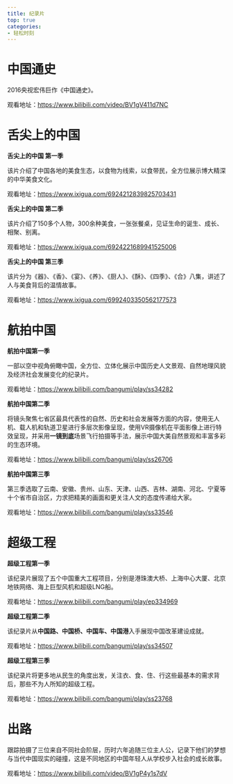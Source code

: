 ```yaml
---
title: 纪录片
top: true
categories: 
- 轻松时刻
---
```


# 中国通史

2016央视宏伟巨作《中国通史》。

观看地址：https://www.bilibili.com/video/BV1gV411d7NC

# 舌尖上的中国

**舌尖上的中国 第一季**

该片介绍了中国各地的美食生态，以食物为线索，以食带民，全方位展示博大精深的中华美食文化。

观看地址：https://www.ixigua.com/6924212839825703431

**舌尖上的中国 第二季**

该片介绍了150多个人物，300余种美食，一张张餐桌，见证生命的诞生、成长、相聚、别离。

观看地址：https://www.ixigua.com/6924221689941525006

**舌尖上的中国 第三季**

该片分为《器》、《香》、《宴》、《养》、《厨人》、《酥》、《四季》、《合》八集，讲述了人与美食背后的温情故事。

观看地址：https://www.ixigua.com/6992403350562177573

# 航拍中国

**航拍中国第一季**

一部以空中视角俯瞰中国，全方位、立体化展示中国历史人文景观、自然地理风貌及经济社会发展变化的纪录片。

观看地址：https://www.bilibili.com/bangumi/play/ss34282

**航拍中国第二季**

将镜头聚焦七省区最具代表性的自然、历史和社会发展等方面的内容，使用无人机、载人机和轨道卫星进行多层次影像呈现，使用VR摄像机在平面影像上进行特效呈现，并采用**一镜到底**场景飞行拍摄等手法，展示中国大美自然景观和丰富多彩的生态环境。

观看地址：https://www.bilibili.com/bangumi/play/ss26706

**航拍中国第三季**

第三季选取了云南、安徽、贵州、山东、天津、山西、吉林、湖南、河北、宁夏等十个省市自治区，力求把精美的画面和更关注人文的态度传递给大家。

观看地址：https://www.bilibili.com/bangumi/play/ss33546

# 超级工程

**超级工程第一季**

该纪录片展现了五个中国重大工程项目，分别是港珠澳大桥、上海中心大厦、北京地铁网络、海上巨型风机和超级LNG船。

观看地址：https://www.bilibili.com/bangumi/play/ep334969

**超级工程第二季**

该纪录片从**中国路、中国桥、中国车、中国港**入手展现中国改革建设成就。

观看地址：https://www.bilibili.com/bangumi/play/ss34507

**超级工程第三季**

该纪录片将更多地从民生的角度出发，关注衣、食、住、行这些最基本的需求背后，那些不为人所知的超级工程。

观看地址：https://www.bilibili.com/bangumi/play/ss23768

# 出路

跟踪拍摄了三位来自不同社会阶层，历时六年追随三位主人公，记录下他们的梦想与当代中国现实的碰撞，这是不同地区的中国年轻人从学校步入社会的成长故事。

观看地址：https://www.bilibili.com/video/BV1gP4y1s7dV